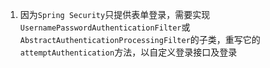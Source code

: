 1. 因为`Spring Security`只提供表单登录，需要实现`UsernamePasswordAuthenticationFilter`或`AbstractAuthenticationProcessingFilter`的子类，重写它的 `attemptAuthentication`方法，以自定义登录接口及登录
<!--stackedit_data:
eyJoaXN0b3J5IjpbMTYyMDgxMTM1Niw2MDYxNTMxMl19
-->